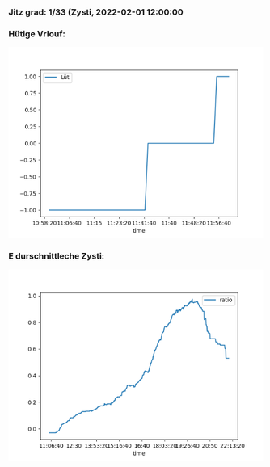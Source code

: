 ### Jitz grad: 1/33 (Zysti, 2022-02-01 12:00:00

### Hütige Vrlouf:
![Graph](Today.png)

### E durschnittleche Zysti:
![Graph](Zysti.png)